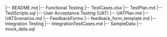 |-- README.md
|-- Functional Testing
    |-- TestCases.xlsx
    |-- TestPlan.md
    |-- TestScripts.sql
|-- User Acceptance Testing (UAT)
    |-- UATPlan.md
    |-- UATScenarios.md
    |-- FeedbackForms
        |-- feedback_form_template.md
|-- Integration Testing
    |-- IntegrationTestCases.md
    |-- SampleData
        |-- mock_data.sql
